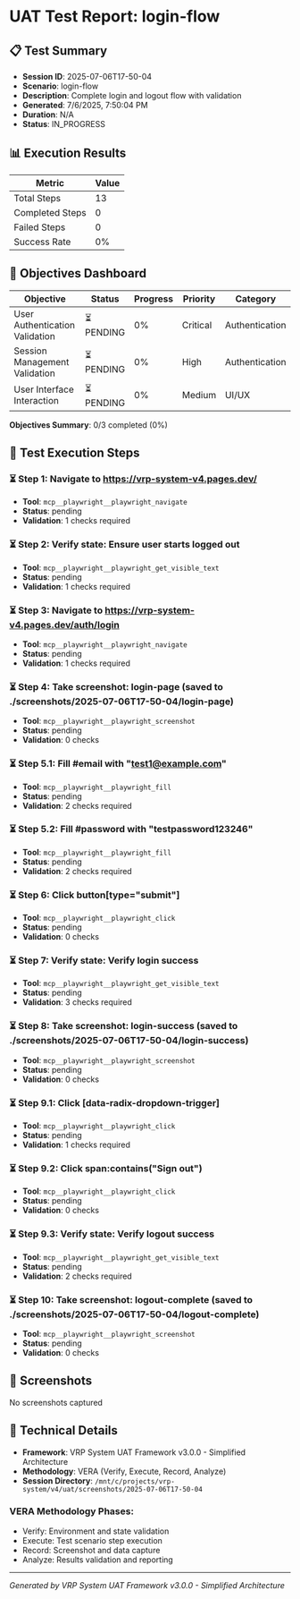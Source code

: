 # UAT Test Report: login-flow

## 📋 Test Summary

- **Session ID**: 2025-07-06T17-50-04
- **Scenario**: login-flow
- **Description**: Complete login and logout flow with validation
- **Generated**: 7/6/2025, 7:50:04 PM
- **Duration**: N/A
- **Status**: IN_PROGRESS

## 📊 Execution Results

| Metric | Value |
|--------|--------|
| Total Steps | 13 |
| Completed Steps | 0 |
| Failed Steps | 0 |
| Success Rate | 0% |

## 🎯 Objectives Dashboard

| Objective | Status | Progress | Priority | Category |
|-----------|--------|----------|----------|----------|
| User Authentication Validation | ⏳ PENDING | 0% | Critical | Authentication |
| Session Management Validation | ⏳ PENDING | 0% | High | Authentication |
| User Interface Interaction | ⏳ PENDING | 0% | Medium | UI/UX |

**Objectives Summary**: 0/3 completed (0%)

## 🔄 Test Execution Steps

### ⏳ Step 1: Navigate to https://vrp-system-v4.pages.dev/

- **Tool**: `mcp__playwright__playwright_navigate`
- **Status**: pending
- **Validation**: 1 checks required



### ⏳ Step 2: Verify state: Ensure user starts logged out

- **Tool**: `mcp__playwright__playwright_get_visible_text`
- **Status**: pending
- **Validation**: 1 checks required



### ⏳ Step 3: Navigate to https://vrp-system-v4.pages.dev/auth/login

- **Tool**: `mcp__playwright__playwright_navigate`
- **Status**: pending
- **Validation**: 1 checks required



### ⏳ Step 4: Take screenshot: login-page (saved to ./screenshots/2025-07-06T17-50-04/login-page)

- **Tool**: `mcp__playwright__playwright_screenshot`
- **Status**: pending
- **Validation**: 0 checks



### ⏳ Step 5.1: Fill #email with "test1@example.com"

- **Tool**: `mcp__playwright__playwright_fill`
- **Status**: pending
- **Validation**: 2 checks required



### ⏳ Step 5.2: Fill #password with "testpassword123246"

- **Tool**: `mcp__playwright__playwright_fill`
- **Status**: pending
- **Validation**: 2 checks required



### ⏳ Step 6: Click button[type="submit"]

- **Tool**: `mcp__playwright__playwright_click`
- **Status**: pending
- **Validation**: 0 checks



### ⏳ Step 7: Verify state: Verify login success

- **Tool**: `mcp__playwright__playwright_get_visible_text`
- **Status**: pending
- **Validation**: 3 checks required



### ⏳ Step 8: Take screenshot: login-success (saved to ./screenshots/2025-07-06T17-50-04/login-success)

- **Tool**: `mcp__playwright__playwright_screenshot`
- **Status**: pending
- **Validation**: 0 checks



### ⏳ Step 9.1: Click [data-radix-dropdown-trigger]

- **Tool**: `mcp__playwright__playwright_click`
- **Status**: pending
- **Validation**: 1 checks required



### ⏳ Step 9.2: Click span:contains("Sign out")

- **Tool**: `mcp__playwright__playwright_click`
- **Status**: pending
- **Validation**: 0 checks



### ⏳ Step 9.3: Verify state: Verify logout success

- **Tool**: `mcp__playwright__playwright_get_visible_text`
- **Status**: pending
- **Validation**: 2 checks required



### ⏳ Step 10: Take screenshot: logout-complete (saved to ./screenshots/2025-07-06T17-50-04/logout-complete)

- **Tool**: `mcp__playwright__playwright_screenshot`
- **Status**: pending
- **Validation**: 0 checks



## 📸 Screenshots

No screenshots captured

## 🔧 Technical Details

- **Framework**: VRP System UAT Framework v3.0.0 - Simplified Architecture
- **Methodology**: VERA (Verify, Execute, Record, Analyze)
- **Session Directory**: `/mnt/c/projects/vrp-system/v4/uat/screenshots/2025-07-06T17-50-04`

### VERA Methodology Phases:
- Verify: Environment and state validation
- Execute: Test scenario step execution
- Record: Screenshot and data capture
- Analyze: Results validation and reporting

---

*Generated by VRP System UAT Framework v3.0.0 - Simplified Architecture*
